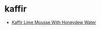 # kaffir

 * [Kaffir Lime Mousse With Honeydew Water](../index/k/kaffir-lime-mousse-with-honeydew-water-107037.json)
